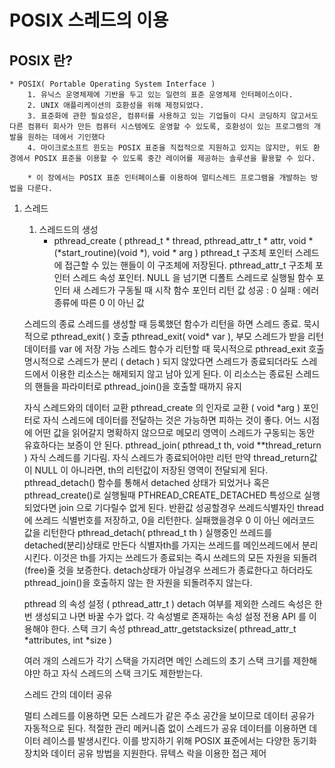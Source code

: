 # POSIX 스레드의 이용

## POSIX 란?
	* POSIX( Portable Operating System Interface ) 
		1. 유닉스 운영체제에 기반을 두고 있는 일련의 표준 운영체제 인터페이스이다.
		2. UNIX 애플리케이션의 호환성을 위해 제정되었다.
		3. 표준화에 관한 필요성은, 컴퓨터를 사용하고 있는 기업들이 다시 코딩하지 않고서도 다른 컴퓨터 회사가 만든 컴퓨터 시스템에도 운영할 수 있도록, 호환성이 있는 프로그램의 개발을 원하는 데에서 기인했다
		4. 마이크로소프트 윈도는 POSIX 표준을 직접적으로 지원하고 있지는 않지만, 위도 환경에서 POSIX 표준을 이용할 수 있도록 중간 레이어를 제공하는 솔루션을 활용할 수 있다.

		* 이 장에서는 POSIX 표준 인터페이스를 이용하여 멀티스레드 프로그램을 개발하는 방법을 다룬다.


1. 스레드
	1. 스레드드의 생성
		* pthread_create ( pthread_t  *  thread, pthread_attr_t * attr, void * (*start_routine)(void *), void * arg )
	pthread_t 구조체 포인터
	스레드에 접근할 수 있는 핸들이 이 구조체에 저장된다.
	pthread_attr_t 구조체 포인터
	스레드 속성 포인터. NULL 을 넘기면 디폴트
	스레드로 실행될 함수 포인터
	새 스레드가 구동될 때 시작 함수 포인터
	리턴 값
	성공 : 0
	실패 : 에러 종류에 따른 0 이 아닌 값

	스레드의 종료
	스레드를 생성할 때 등록했던 함수가 리턴을 하면 스레드 종료.
	묵시적으로 pthread_exit( ) 호출
	pthread_exit( void* var ), 부모 스레드가 받을 리턴 데이터를 var 에 저장 가능
	스레드 함수가 리턴할 때 묵시적으로 pthread_exit 호출
	명시적으로 스레드가 분리 ( detach ) 되지 않았다면 스레드가 종료되더라도 스레드에서 이용한 리소스는 해제되지 않고 남아 있게 된다.
	이 리소스는 종료된 스레드의 핸들을 파라미터로 pthread_join()을 호출할 때까지 유지

	자식 스레드와의 데이터 교환
	pthread_create 의 인자로 교환 ( void *arg )
	포인터로 자식 스레드에 데이터를 전달하는 것은 가능하면 피하는 것이 좋다.
	어느 시점에 어떤 값을 읽어갈지 명확하지 않으므로 메모리 영역이 스레드가 구동되는 동안 유효하다는 보증이 안 된다.
	pthread_join( pthread_t th, void **thread_return )
	자식 스레드를 기다림. 자식 스레드가 종료되어야만 리턴
	만약 thread_return값이 NULL 이 아니라면, th의 리턴값이 저장된 영역이 전달되게 된다.
	pthread_detach() 함수를 통해서 detached 상태가 되었거나 혹은 pthread_create()로 실행될때 PTHREAD_CREATE_DETACHED 특성으로 실행되었다면 join 으로 기다릴수 없게 된다.
	반환값
	성공할경우 쓰레드식별자인 thread에 쓰레드 식별번호를 저장하고, 0을 리턴한다. 실패했을경우 0 이 아닌 에러코드 값을 리턴한다
	 pthread_detach( pthread_t th )
	실행중인 쓰레드를 detached(분리)상태로 만든다
	식별자th를 가지는 쓰레드를 메인쓰레드에서 분리 시킨다.
	이것은 th를 가지는 쓰레드가 종료되는 즉시 쓰레드의 모든 자원을 되돌려(free)줄 것을 보증한다.
	detach상태가 아닐경우 쓰레드가 종료한다고 하더라도 pthread_join()을 호출하지 않는 한 자원을 되돌려주지 않는다. 

	pthread 의 속성 설정 ( pthread_attr_t )
	detach 여부를 제외한 스레드 속성은 한번 생성되고 나면 바꿀 수가 없다.
	각 속성별로 존재하는 속성 설정 전용 API 를 이용해야 한다.
	스택 크기 속성
	pthread_attr_getstacksize( pthread_attr_t *attributes, int *size )

	여러 개의 스레드가 각기 스택을 가지려면 메인 스레드의 초기 스택 크기를 제한해야만 하고 자식 스레드의 스택 크기도 제한받는다.

	스레드 간의 데이터 공유
	 
	 
	멀티 스레드를 이용하면 모든 스레드가 같은 주소 공간을 보이므로 데이터 공유가 자동적으로 된다.
	적절한 관리 메커니즘 없이 스레드가 공유 데이터를 이용하면 데이터 레이스를 발생시킨다.
	이를 방지하기 위해 POSIX 표준에서는 다양한 동기화 장치와 데이터 공유 방법을 지원한다.
	뮤텍스 락을 이용한 접근 제어
	 
